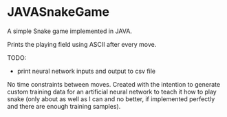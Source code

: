 # JAVASnakeGame
A simple Snake game implemented in JAVA.

Prints the playing field using ASCII after every move.

TODO:
- print neural network inputs and output to csv file

No time constraints between moves. Created with the intention to generate custom training data for an artificial neural network to teach it how to play snake (only about as well as I can and no better, if implemented perfectly and there are enough training samples).
